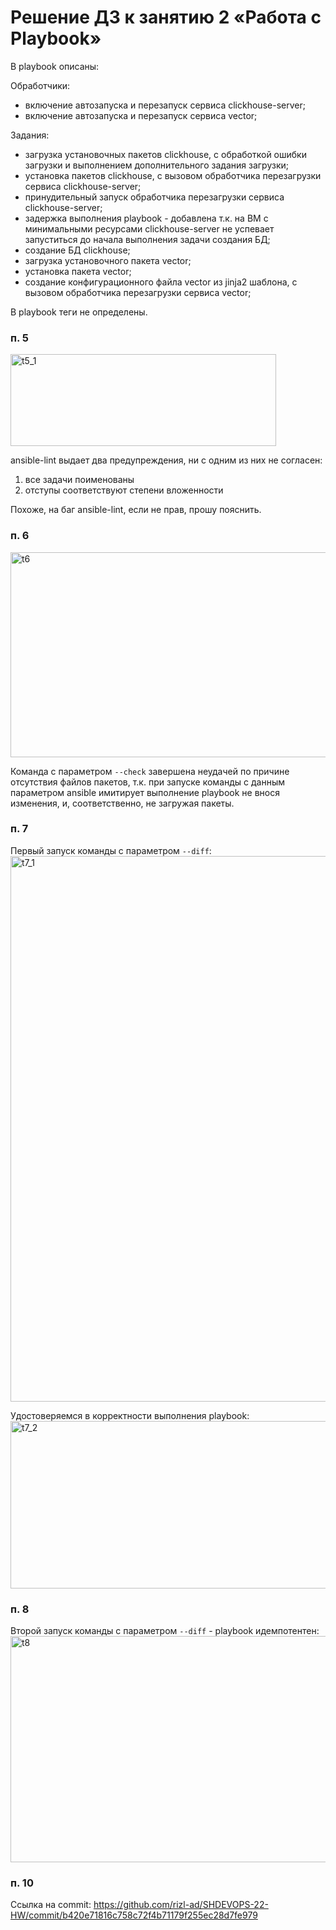 # Решение ДЗ к занятию 2 «Работа с Playbook»

В playbook описаны:

Обработчики:
- включение автозапуска и перезапуск сервиса clickhouse-server;
- включение автозапуска и перезапуск сервиса vector;

Задания:
- загрузка установочных пакетов clickhouse, с обработкой ошибки загрузки и выполнением дополнительного задания загрузки;
- установка пакетов clickhouse, с вызовом обработчика перезагрузки сервиса clickhouse-server;
- принудительный запуск обработчика перезагрузки сервиса clickhouse-server;
 - задержка выполнения playbook - добавлена т.к. на ВМ с минимальными ресурсами clickhouse-server не успевает запуститься до начала выполнения задачи создания БД;
- создание БД clickhouse;
- загрузка установочного пакета vector;
- установка пакета vector;
- создание конфигурационного файла vector из jinja2 шаблона, с вызовом обработчика перезагрузки сервиса vector;

В playbook теги не определены.

### п. 5
<img width="425" height="147" alt="t5_1" src="https://github.com/user-attachments/assets/4884ff97-2495-45ed-a52e-610cabef53a9" />

ansible-lint выдает два предупреждения, ни с одним из них не согласен:
1. все задачи поименованы
2. отступы соответствуют степени вложенности

Похоже, на баг ansible-lint, если не прав, прошу пояснить.

### п. 6
<img width="754" height="328" alt="t6" src="https://github.com/user-attachments/assets/212873ed-3f94-4240-aa13-19a8b9c3eaa5" />

Команда с параметром `--check` завершена неудачей по причине отсутствия файлов пакетов, т.к. при запуске команды с данным параметром ansible имитирует выполнение playbook не внося изменения, и, соответственно, не загружая пакеты.

### п. 7
Первый запуск команды с параметром `--diff`:   
<img width="752" height="873" alt="t7_1" src="https://github.com/user-attachments/assets/2bc9bec9-a929-4194-899d-a1f4f92bd6d3" />

Удостоверяемся в корректности выполнения playbook:   
<img width="661" height="268" alt="t7_2" src="https://github.com/user-attachments/assets/f7f5c490-79f6-4a33-ab09-e636c1a35429" />

### п. 8
Второй запуск команды с параметром `--diff` - playbook идемпотентен:   
<img width="752" height="362" alt="t8" src="https://github.com/user-attachments/assets/9c37a165-c275-46a1-8249-e898577a1ef1" />

### п. 10
Ссылка на commit: https://github.com/rizl-ad/SHDEVOPS-22-HW/commit/b420e71816c758c72f4b71179f255ec28d7fe979




